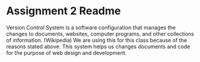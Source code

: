 # Assignment 2 Readme

Version Control System is a software configuration that manages the changes to documents, websites, computer programs, and other collections of information. (Wikipedia)
We are using this for this class because of the reasons stated above. This system helps us changes documents and code for the purpose of web design and development.
